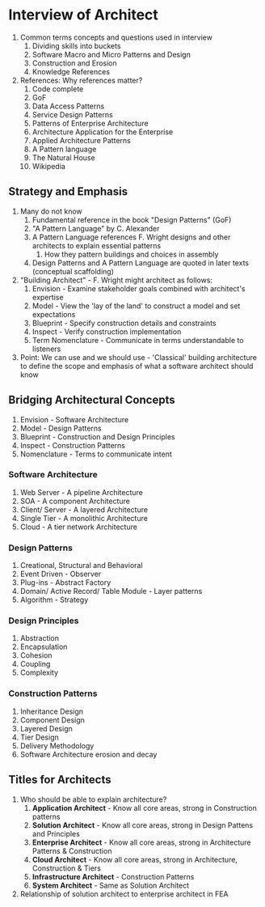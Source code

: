 # Interview of Architect #
1. Common terms concepts and questions used in interview
	1. Dividing skills into buckets
	2. Software Macro and Micro Patterns and Design
	3. Construction and Erosion
	4. Knowledge References
2. References: Why references matter?
	1. Code complete
	2. GoF
	3. Data Access Patterns
	4. Service Design Patterns
	5. Patterns of Enterprise Architecture
	6. Architecture Application for the Enterprise
	7. Applied Architecture Patterns
	8. A Pattern language
	9. The Natural House
	10. Wikipedia

## Strategy and Emphasis ##
1. Many do not know
	1. Fundamental reference in the book "Design Patterns" (GoF)
	2. "A Pattern Language" by C. Alexander
	3. A Pattern Language references F. Wright designs and other architects to explain essential patterns
		1. How they pattern buildings and choices in assembly
	4. Design Patterns and A Pattern Language are quoted in later texts (conceptual scaffolding)
2. "Building Architect" - F. Wright might architect as follows:
	1. Envision - Examine stakeholder goals combined with architect's expertise
	2. Model - View the 'lay of the land' to construct a model and set expectations
	3. Blueprint - Specify construction details and constraints
	4. Inspect - Verify construction implementation
	5. Term Nomenclature - Communicate in terms understandable to listeners
3. Point: We can use and we should use - 'Classical' building architecture to define the scope and emphasis of what a software architect should know

## Bridging Architectural Concepts ##
1. Envision - Software Architecture
2. Model - Design Patterns
3. Blueprint - Construction and Design Principles
4. Inspect - Construction Patterns
5. Nomenclature - Terms to communicate intent

### Software Architecture ###
1. Web Server - A pipeline Architecture
2. SOA - A component Architecture
3. Client/ Server - A layered Architecture
4. Single Tier - A monolithic Architecture
5. Cloud - A tier network Architecture

### Design Patterns ###
1. Creational, Structural and Behavioral
2. Event Driven - Observer
3. Plug-ins - Abstract Factory
4. Domain/ Active Record/ Table Module - Layer patterns
5. Algorithm - Strategy

### Design Principles ###
1. Abstraction
2. Encapsulation
3. Cohesion
4. Coupling
5. Complexity

### Construction Patterns ###
1. Inheritance Design
2. Component Design
3. Layered Design
4. Tier Design
5. Delivery Methodology
6. Software Architecture erosion and decay

## Titles for Architects ##
1. Who should be able to explain architecture?
	1. **Application Architect** - Know all core areas, strong in Construction patterns
	2. **Solution Architect** - Know all core areas, strong in Design Pattens and Principles
	3. **Enterprise Architect** - Know all core areas, strong in Architecture Patterns & Construction
	4. **Cloud Architect** - Know all core areas, strong in Architecture, Construction & Tiers
	5. **Infrastructure Architect** - Construction Patterns
	6. **System Architect** - Same as Solution Architect
2. Relationship of solution architect to enterprise architect in FEA